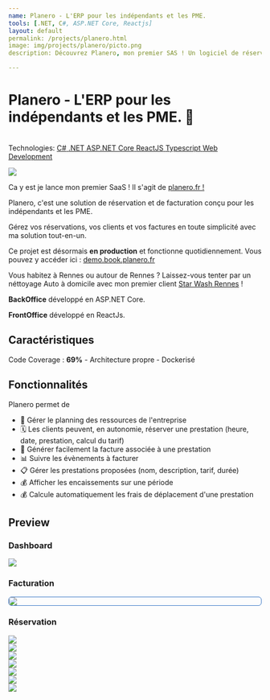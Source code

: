 ```yaml
---
name: Planero - L'ERP pour les indépendants et les PME. 
tools: [.NET, C#, ASP.NET Core, Reactjs]
layout: default
permalink: /projects/planero.html
image: img/projects/planero/picto.png
description: Découvrez Planero, mon premier SAS ! Un logiciel de réservation et de facturation conçu pour les indépendants et les PME. 

---
```


 <style>.responsive { max-width: 100%; height: auto; } .center { display: block; margin-left: auto; margin-right: auto; } .main-capture {
  border-radius: .375rem;
  border-width: .5px;
  border-style: solid;
  border-color: #3474C4;
  box-shadow: rgba(0, 0, 0, .5) 0 5px 35px -10px
} </style>

# Planero - L'ERP pour les indépendants et les PME. 📆
<link
  rel="stylesheet"
  href="https://cdn.jsdelivr.net/npm/swiper@11/swiper-bundle.min.css"
/>
<script src="https://cdn.jsdelivr.net/npm/swiper@11/swiper-bundle.min.js"></script>
<p class="post-metadata text-muted">
 <br>Technologies: 
 <a class="text-decoration-none no-underline" href="/{{ site.baseurl }}projects/tools#C#">
    <span class="tag badge badge-pill text-primary border border-primary">C#</span>
</a>
<a class="text-decoration-none no-underline" href="/{{ site.baseurl }}projects/tools#.NET">
    <span class="tag badge badge-pill text-primary border border-primary">.NET</span>
</a>
<a class="text-decoration-none no-underline" href="/{{ site.baseurl }}projects/tools#aASP.NET Core">
    <span class="tag badge badge-pill text-primary border border-primary">ASP.NET Core</span>
</a>
<a class="text-decoration-none no-underline" href="/{{ site.baseurl }}projects/tools#ReactJS">
    <span class="tag badge badge-pill text-primary border border-primary">ReactJS</span>
</a>
<a class="text-decoration-none no-underline" href="/{{ site.baseurl }}projects/tools#Typescript">
    <span class="tag badge badge-pill text-primary border border-primary">Typescript</span>
</a>
<a class="text-decoration-none no-underline" href="/{{ site.baseurl }}projects/tools#web-development">
    <span class="tag badge badge-pill text-primary border border-primary">Web Development</span>
</a>
</p>


<img src="/{{ site.baseurl }}img/projects/planero/app-logo.png" class="responsive center" />


Ca y est je lance mon premier SaaS ! Il s'agit de [planero.fr !](https://planero.fr/)

Planero, c'est une solution de réservation et de facturation conçu pour les indépendants et les PME. 

Gérez vos réservations, vos clients et vos factures en toute simplicité avec ma solution tout-en-un.

Ce projet est désormais **en production** et fonctionne quotidiennement. Vous pouvez y accéder ici : [demo.book.planero.fr](https://demo.book.planero.fr/)

Vous habitez à Rennes ou autour de Rennes ? Laissez-vous tenter par un néttoyage Auto à domicile avec mon premier client [Star Wash Rennes](https://www.site.star-wash.net/) !

**BackOffice** développé en ASP.NET Core.

**FrontOffice** développé en ReactJs.

## Caractéristiques
Code Coverage : **69%**  - Architecture propre - Dockerisé


## Fonctionnalités
Planero permet de
- 📆 Gérer le planning des ressources de l'entreprise
- 🗓️ Les clients peuvent, en autonomie, réserver une prestation (heure, date, prestation, calcul du tarif)
- 🧾 Générer facilement la facture associée à une prestation
- 📊 Suivre les évènements à facturer
- 📋 Gérer les prestations proposées (nom, description, tarif, durée)
- 💰 Afficher les encaissements sur une période
- 💰 Calcule automatiquement les frais de déplacement d'une prestation

## Preview
### Dashboard
<img src="/{{ site.baseurl }}img/projects/planero/frame.png" class="responsive center" />

### Facturation
<img src="/{{ site.baseurl }}img/projects/planero/facture_screen.png" class="responsive center main-capture" />

### Réservation

<div class="swiper">
  <!-- Additional required wrapper -->
  <div class="swiper-wrapper">
    <!-- Slides -->
       <!--  <div class="swiper-slide"><img heigth src="/img/projects/planero/propre-et-net.png"/> </div> -->
        <div class="swiper-slide"><img heigth src="/{{ site.baseurl }}img/projects/planero/petgroom.png"/> </div>
        <div class="swiper-slide"><img heigth src="/{{ site.baseurl }}img/projects/planero/belle-paris.png"/> </div>
        <div class="swiper-slide"><img heigth src="/{{ site.baseurl }}img/projects/planero/star-wash.png"/> </div>
        <div class="swiper-slide"><img heigth src="/{{ site.baseurl }}img/projects/planero/image0.png"/> </div>
        <div class="swiper-slide"><img heigth src="/{{ site.baseurl }}img/projects/planero/image1.png"/> </div>
        <div class="swiper-slide"><img heigth src="/{{ site.baseurl }}img/projects/planero/image2.png"/> </div>
        <div class="swiper-slide"><img heigth src="/{{ site.baseurl }}img/projects/planero/image3.png"/> </div>
  </div>
  <!-- If we need pagination -->
  <div class="swiper-pagination"></div>

  <div class="swiper-button-prev"></div>
  <div class="swiper-button-next"></div>
</div>

<script>
  const swiper = new Swiper('.swiper', {
  // Optional parameters
  direction: 'horizontal',
  loop: true,
  slidesPerView: 2,
  spaceBetween: 15,
  centerSlide: 'true',
  fade: 'true',
  pagination: {
      el: ".swiper-pagination",
      clickable: true,
      dynamicBullets: true,
  },
  navigation: {
      nextEl: ".swiper-button-next",
      prevEl: ".swiper-button-prev",
  },
  breakpoints:{
        0: {
            slidesPerView: 1,
        },
        520: {
            slidesPerView: 2,
        },
        1024: {
            slidesPerView: 3,
        },
    },

});
  </script>